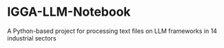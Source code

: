 # IGGA-LLM-Notebook
A Python-based project for processing text files on LLM frameworks in 14 industrial sectors
